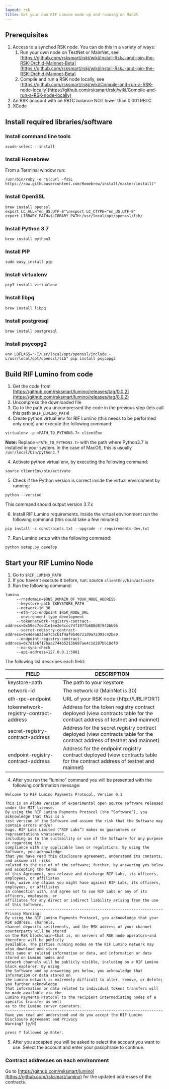 ```yaml
---
layout: rsk
title: Get your own RIF Lumino node up and running on MacOS
---
```


## Prerequisites

1. Access to a synched RSK node. You can do this in a variety of ways:
	1. Run your own node on TestNet or MainNet, see [https://github.com/rsksmart/rskj/wiki/Install-RskJ-and-join-the-RSK-Orchid-Mainnet-Beta](https://github.com/rsksmart/rskj/wiki/Install-RskJ-and-join-the-RSK-Orchid-Mainnet-Beta)
	2. Compile and run a RSK node locally, see [https://github.com/rsksmart/rskj/wiki/Compile-and-run-a-RSK-node-locally](https://github.com/rsksmart/rskj/wiki/Compile-and-run-a-RSK-node-locally)
2. An RSK account with an RBTC balance NOT lower than 0.001 RBTC
3. XCode

## Install required libraries/software

### Install command line tools

```
xcode-select --install
```

### Install Homebrew

From a Terminal window run:

```
/usr/bin/ruby -e "$(curl -fsSL https://raw.githubusercontent.com/Homebrew/install/master/install)"
```

### Install OpenSSL

```
brew install openssl
export LC_ALL="en_US.UTF-8"\nexport LC_CTYPE="en_US.UTF-8"
export LIBRARY_PATH=$LIBRARY_PATH:/usr/local/opt/openssl/lib/
```

### Install Python 3.7


```
brew install python3
```

### Install PIP

```
sudo easy_install pip
```

### Install virtualenv



```
pip3 install virtualenv
```

### Install libpq

```
brew install libpq
```

### Install postgresql

```
brew install postgresql
```

### Install psycopg2

```
env LDFLAGS="-I/usr/local/opt/openssl/include -L/usr/local/opt/openssl/lib" pip install psycopg2
```


## Build RIF Lumino from code

1. Get the code from [https://github.com/rsksmart/lumino/releases/tag/0.0.2](https://github.com/rsksmart/lumino/releases/tag/0.0.2)
2. Uncompress the downloaded file
2. Go to the path you uncompressed the code in the previous step (lets call this path `$RIF_LUMINO_PATH`)
3. Create python virtual env for RIF Lumino (this needs to be performed only once) and execute the following command:

```
virtualenv -p <PATH_TO_PYTHON3.7> clientEnv
```

**Note:**
Replace `<PATH_TO_PYTHON3.7>` with the path where Python3.7 is installed in your system. In the case of MacOS, this is usually `/usr/local/bin/python3.7`

4. Activate python virtual env, by executing the following command:

```
source clientEnv/bin/activate
```

5. Check if the Python version is correct inside the virtual environment by running:

```
python --version
```

This command should output version 3.7.x

6. Install RIF Lumino requirements. Inside the virtual environment run the following command (this could take a few minutes):

```
pip install -c constraints.txt --upgrade -r requirements-dev.txt
```

7. Run Lumino setup with the following command:

```
python setup.py develop
```

## Start your RIF Lumino Node

1. Go to `$RIF_LUMINO_PATH`
2. If you haven't execute it before, run: source ``clientEnv/bin/activate``
3. Run the following command:

```
lumino
	 --rnsdomain=$RNS_DOMAIN_OF_YOUR_NODE_ADDRESS
	 --keystore-path $KEYSTORE_PATH
	 --network-id 30
	 --eth-rpc-endpoint $RSK_NODE_URL
	 --environment-type development
	 --tokennetwork-registry-contract-address=0x59ec7ced1e1ee2e4ccc74f197fb680d8f9426b96
	 --secret-registry-contract-address=0x4dea623ae7c5cb1f4af9b46721d9a72d93c42be9
	 --endpoint-registry-contract-address=0x7d1e6f17baa2744b5213b697ae4c1d287bb10df0
	 --no-sync-check
	 --api-address=127.0.0.1:5001

```

The following list describes each field:

| FIELD                                  | DESCRIPTION                                                                                                                |
|----------------------------------------|----------------------------------------------------------------------------------------------------------------------------|
| keystore-path                          | The path to your keystore                                                                                                  |
| network-id                          | The network id (MainNet is 30)                                                                                                 |
| eth-rpc-endpoint                       | URL of your RSK node (http://URL:PORT)                                                                                     |
| tokennetwork-registry-contract-address | Address for the token registry contract deployed (view contracts table for the contract address of testnet and mainnet)    |
| secret-registry-contract-address       | Address for the secret registry contract deployed (view contracts table for the contract address of testnet and mainnet)   |
| endpoint-registry-contract-address     | Address for the endpoint registry contract deployed (view contracts table for the contract address of testnet and mainnet) |


4. After you run the “lumino” command you will be presented with the following confirmation message:

```
Welcome to RIF Lumino Payments Protocol, Version 0.1

This is an Alpha version of experimental open source software released under the MIT license.
By using the RIF Lumino Payments Protocol (the “Software”), you acknowledge that this is a 
test version of the Software and assume the risk that the Software may contain errors and/or 
bugs. RIF Labs Limited (“RIF Labs”) makes no guarantees or representations whatsoever, 
including as to the suitability or use of the Software for any purpose or regarding its 
compliance with any applicable laws or regulations. By using the Software, you acknowledge 
that you have read this disclosure agreement, understand its contents, and assume all risks 
related to the use of of the software; further, by answering yes below and accepting the terms 
of this Agreement, you release and discharge RIF Labs, its officers, employees, or affiliates 
from, waive any claims you might have against RIF Labs, its officers, employees, or affiliates 
in connection with, and agree not to sue RIF Labs or any of its officers, employees, or 
affiliates for any direct or indirect liability arising from the use of this Software. 
----------------------------------------------------------------------
Privacy Warning:
By using the RIF Lumino Payments Protocol, you acknowledge that your RSK address, channels, 
channel deposits settlements, and the RSK address of your channel counterparty will be stored 
on the RSK blockchain—that is, on servers of RSK node operators—and therefore will be publicly 
available. The parties running nodes on the RIF Lumino network may also download and store 
this same or related information or data, and information or data stored on Lumino nodes and 
network channels will be publicly visible, including on a RIF Lumino block explorer. By using 
the Software and by answering yes below, you acknowledge that information or data stored on 
the Lumino network is extremely difficult to alter, remove, or delete; you further acknowledge 
that information or data related to individual tokens transfers will be made available via the 
Lumino Payments Protocol to the recipient intermediating nodes of a specific transfer as well 
as to the Lumino server operators. 
----------------------------------------------------------------------
Have you read and understood and do you accept the RIF Lumino Disclosure Agreement and Privacy 
Warning? [y/N]

press Y followed by Enter.

```

5. After you accepted you will be asked to select the account you want to use. Select the account and enter your passphrase to continue.


### Contract addresses on each environment


Go to [https://github.com/rsksmart/lumino](https://github.com/rsksmart/lumino) for the updated addresses of the contracts.

